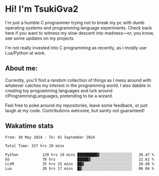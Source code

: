 # Hi! I'm TsukiGva2

I'm just a humble C programmer trying not to break my pc with dumb operating systems and programming language experiments. Check back here if you want to witness my slow descent into madness—or, you know, see some updates on my projects.

I'm not really invested into C programming as recently, as i mostly use Lua/Python at work.

## About me:

Currently, you'll find a random collection of things as I mess around with whatever catches my interest in the programming world. I also dabble in creating toy programming languages and lurk around r/ProgrammingLanguages, pretending to be a wizard.

Feel free to poke around my repositories, leave some feedback, or just laugh at my code. Contributions welcome, but sanity not guaranteed!

## Wakatime stats
<!--START_SECTION:waka-->

```txt
From: 30 May 2024 - To: 01 September 2024

Total Time: 327 hrs 29 mins

Python           129 hrs 19 mins █████████▓░░░░░░░░░░░░░░░   38.47 %
Go               76 hrs          █████▓░░░░░░░░░░░░░░░░░░░   22.61 %
LLVM             35 hrs 15 mins  ██▓░░░░░░░░░░░░░░░░░░░░░░   10.49 %
Lua              20 hrs 17 mins  █▓░░░░░░░░░░░░░░░░░░░░░░░   06.04 %
```

<!--END_SECTION:waka-->
